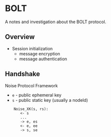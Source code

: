 # BOLT 

A notes and investigation about the BOLT protocol.

## Overview

* Session initialization
    * message encryption
    * message authentication

## Handshake

Noise Protocol Framework

* `e` - public ephemeral key
* `s` - public static key (usually a nodeId) 




```
    Noise_XK(s, rs):
       <- s
       ...
       -> e, es
       <- e, ee
       -> s, se
```